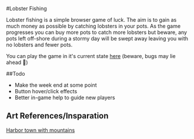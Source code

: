 #Lobster Fishing

Lobster fishing is a simple browser game of luck. The aim is to gain as much money as possible by catching lobsters in your pots. As the game progresses you can buy more pots to catch more lobsters but beware, any pots left off-shore during a stormy day will be swept away leaving you with no lobsters and fewer pots.

You can play the game in it's current state [here](http://r-bennett.com/lobster-fishing) (beware, bugs may lie ahead :ant:)

##Todo
- Make the week end at some point
- Button hover/click effects
- Better in-game help to guide new players

## Art References/Insparation
[Harbor town with mountains](http://c8.alamy.com/comp/DR1WJ1/greenland-kangaamiut-town-harbor-houses-mountains-DR1WJ1.jpg)